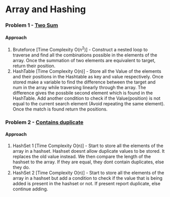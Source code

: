 # Array and Hashing
### Problem 1 - [Two Sum](https://leetcode.com/problems/two-sum/)
#### Approach
1. Bruteforce [Time Complexity O(n<sup>2</sup>)] - Construct a nested loop to traverse and find all the combinations possible in the elements of the array. Once the summation of two elements are equivalent to target, return their position.
2. HashTable [Time Complexity O(n)] - Store all the Value of the elements and their positions in the Hashtable as key and value respectively. Once stored make a variable to find the difference between the target and num in the array while traversing linearly through the array. The difference gives the possbile second element which is found in the HashTable. Add another condition to check if the Value(position) is not equal to the current search element (Avoid repeating the same element). Once the match is found return the positions. 

### Problem 2 - [Contains duplicate](https://leetcode.com/problems/contains-duplicate/)
#### Approach
1. HashSet 1 [Time Complexity O(n)] - Start to store all the elements of the array in a hashset. Hashset doesnt allow duplicate values to be stored. It replaces the old value instead. We then compare the length of the hashset to the array. If they are equal, they dont contain duplicates, else they do.
2. HashSet 2 [Time Complexity O(n)] - Start to store all the elements of the array in a hashset but add a condition to check if the value that is being added is present in the hashset or not. If present report duplicate, else continue adding.
